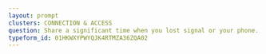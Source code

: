 ```yaml
---
layout: prompt
clusters: CONNECTION & ACCESS
question: Share a significant time when you lost signal or your phone.
typeform_id: 01HKWXYPWYQJK4RTMZA36ZQA02
---
```

